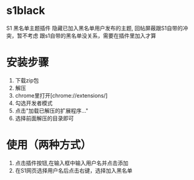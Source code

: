 # s1black
S1 黑名单主题插件
隐藏已加入黑名单用户发布的主题, 回帖屏蔽跟S1自带的冲突，暂不考虑
跟s1自带的黑名单没关系，需要在插件里加入才算

# 安装步骤
1. 下载zip包
2. 解压
3. chrome里打开[chrome://extensions/]
4. 勾选开发者模式
5. 点击"加载已解压的扩展程序..."
6. 选择前面解压的目录即可

# 使用（两种方式）
1. 点击插件按钮,在输入框中输入用户名并点击添加
2. 在S1网页选择用户名后点击右键，选择加入黑名单
